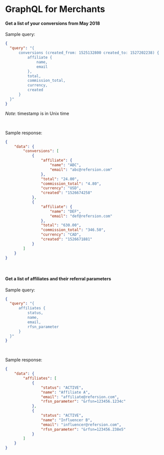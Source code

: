 # GraphQL for Merchants


#### Get a list of your conversions from May 2018

Sample query:
```json
{
  "query": "{ 
      conversions (created_from: 1525132800 created_to: 1527202238) { 
          affiliate {
              name, 
              email
          }, 
          total, 
          commission_total, 
          currency, 
          created
      }
  }"
}
```
_Note_: timestamp is in Unix time

<br />

Sample response:
```json
{
    "data": {
        "conversions": [
            {
                "affiliate": {
                    "name": "ABC",
                    "email": "abc@refersion.com"
                },
                "total": "24.00",
                "commission_total": "4.80",
                "currency": "USD",
                "created": "1526674258"
            },
            {
                "affiliate": {
                    "name": "DEF",
                    "email": "def@refersion.com"
                },
                "total": "630.00",
                "commission_total": "346.50",
                "currency": "CAD",
                "created": "1526671881"
            }
        ]
    }
}
```

<br />

#### Get a list of affiliates and their referral parameters

Sample query: 
```json
{
  "query": "{ 
      affiliates {
          status, 
          name, 
          email, 
          rfsn_parameter
      }
  }"
}
```

<br />

Sample response:
```json
{
    "data": {
        "affiliates": [
            {
                "status": "ACTIVE",
                "name": "Affiliate A",
                "email": "affiliate@refersion.com",
                "rfsn_parameter": "&rfsn=123456.1234c"
            },
            {
                "status": "ACTIVE",
                "name": "Influencer B",
                "email": "influencer@refersion.com",
                "rfsn_parameter": "&rfsn=123456.238e5"
            }
        ]
    }
}
```

